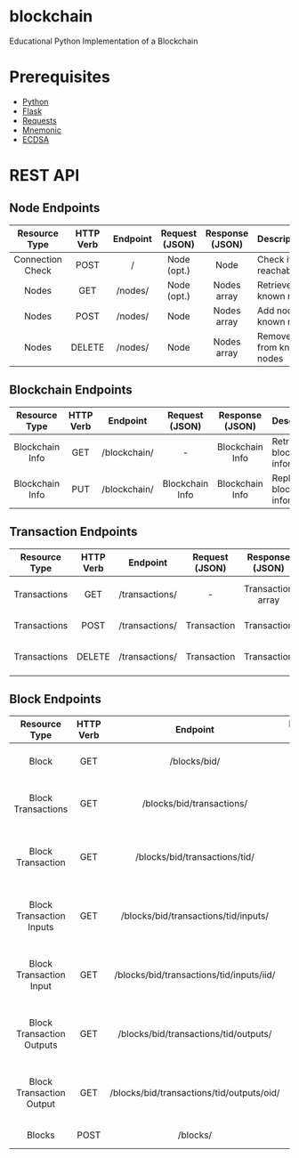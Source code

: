 # blockchain
Educational Python Implementation of a Blockchain

# Prerequisites
- [Python](https://www.python.org/)
- [Flask](https://flask.palletsprojects.com/)
- [Requests](https://docs.python-requests.org/)
- [Mnemonic](https://pypi.org/project/mnemonic/0.20/) 
- [ECDSA](https://pypi.org/project/ecdsa/)

# REST API

## Node Endpoints
| Resource Type       | HTTP Verb | Endpoint  | Request (JSON) | Response (JSON) |  Description                          |
| :----------------:  | :-----:   | :------:  | :-----------:  | :-----------:   |  :--------------------------------    |
| Connection Check    | POST      | /         | Node (opt.)    | Node            |  Check if node is reachable/online    |    
| Nodes               | GET       | /nodes/   | Node (opt.)    | Nodes array     |  Retrieve all known nodes             |
| Nodes               | POST      | /nodes/   | Node           | Nodes array     |  Add node to known nodes              |
| Nodes               | DELETE    | /nodes/   | Node           | Nodes array     |  Remove node from known nodes         |

## Blockchain Endpoints
| Resource Type       | HTTP Verb | Endpoint       | Request (JSON)    | Response (JSON)    |  Description                         |
| :----------------:  | :-----:   | :-----------:  | :---------------: | :--------------:   |  :--------------------------------   |
| Blockchain Info     | GET       | /blockchain/   | -                 | Blockchain Info    |  Retrieve blockchain information     |
| Blockchain Info     | PUT       | /blockchain/   | Blockchain Info   | Blockchain Info    |  Replace blockchain information      |

## Transaction Endpoints
| Resource Type     | HTTP Verb | Endpoint          | Request (JSON)    | Response (JSON)     |  Description                         |
| :--------------:  | :-----:   | :--------------:  | :---------------: | :----------------:  |  :--------------------------------   |
| Transactions      | GET       | /transactions/    | -                 | Transaction array   |  Retrieve unconfirmed transactions   |
| Transactions      | POST      | /transactions/    | Transaction       | Transaction         |  Post new transaction                |
| Transactions      | DELETE    | /transactions/    | Transaction       | Transaction         |  Cancel posted transaction           |

## Block Endpoints
| Resource Type                 | HTTP Verb | Endpoint                                    | Request (JSON)    | Response (JSON)            |  Description                                             |
| :---------------------------: | :-----:   | :----------------------------------------:  | :---------------: | :----------------------:   |  :----------------------------------------------------   |
| Block                         | GET       | /blocks/bid/                                | -                 | Block                      |  Retrieve block by block id                              |
| Block Transactions            | GET       | /blocks/bid/transactions/                   | -                 | Transaction array          |  Retrieve block transactions by block id                 |
| Block Transaction             | GET       | /blocks/bid/transactions/tid/               | -                 | Transaction                |  Retrieve block transaction by bid-tid pair              |
| Block Transaction Inputs      | GET       | /blocks/bid/transactions/tid/inputs/        | -                 | Transaction input array    |  Retrieve block transaction inputs by bid-tid pair       |
| Block Transaction Input       | GET       | /blocks/bid/transactions/tid/inputs/iid/    | -                 | Transaction input          |  Retrieve block transaction input by bid-tid-iid         |
| Block Transaction Outputs     | GET       | /blocks/bid/transactions/tid/outputs/       | -                 | Transaction output array   |  Retrieve block transaction outputs by bid-tid pair      |
| Block Transaction Output      | GET       | /blocks/bid/transactions/tid/outputs/oid/   | -                 | Transaction output         |  Retrieve block transaction output by bid-tid-oid        |
| Blocks                        | POST      | /blocks/                                    | Block             | Block                      |  Create new block                                        |